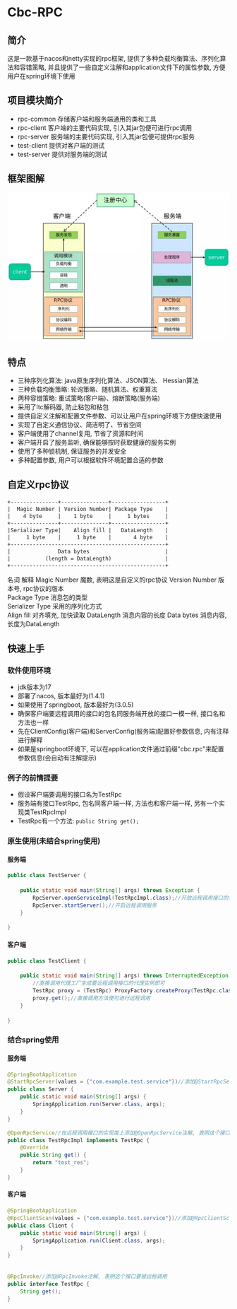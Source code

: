 # Cbc-RPC

## 简介

这是一款基于nacos和netty实现的rpc框架, 提供了多种负载均衡算法、序列化算法和容错策略, 并且提供了一些自定义注解和application文件下的属性参数, 方便用户在spring环境下使用

## 项目模块简介

- rpc-common  存储客户端和服务端通用的类和工具
- rpc-client  客户端的主要代码实现, 引入其jar包便可进行rpc调用
- rpc-server  服务端的主要代码实现, 引入其jar包便可提供rpc服务
- test-client 提供对客户端的测试
- test-server 提供对服务端的测试

## 框架图解

![架构图](./img/RPC框架思路.jpeg)

## 特点
- 三种序列化算法: java原生序列化算法、JSON算法、 Hessian算法
- 三种负载均衡策略: 轮询策略、随机算法、权重算法
- 两种容错策略: 重试策略(客户端)、熔断策略(服务端)
- 采用了ltc解码器, 防止粘包和粘包
- 提供自定义注解和配置文件参数、可以让用户在spring环境下方便快速使用
- 实现了自定义通信协议、简洁明了、节省空间
- 客户端使用了channel复用, 节省了资源和时间
- 客户端开启了服务监听, 确保能够按时获取健康的服务实例
- 使用了多种锁机制, 保证服务的并发安全
- 多种配置参数, 用户可以根据软件环境配置合适的参数

## 自定义rpc协议
```
+---------------+---------------+-----------------+
|  Magic Number | Version Number| Package Type    | 
|    4 byte     |    1 byte     |     1 bytes     | 
+---------------+---------------+-----------------+
|Serializer Type|    Align fill |   DataLength    |     
|     1 byte    |     1 byte    |       4 byte    |                     
+-------------------------------------------------+   
|               Data bytes                        |  
|           (length = DataLength)                 |  
+-------------------------------------------------+                                               
```
名词                             解释
Magic Number          魔数, 表明这是自定义的rpc协议
Version Number        版本号, rpc协议的版本  
Package Type             消息包的类型  
Serializer Type           采用的序列化方式  
Align fill                       对齐填充, 加快读取 
DataLength                消息内容的长度
Data bytes                  消息内容, 长度为DataLength  

## 快速上手

### 软件使用环境
- jdk版本为17
- 部署了nacos, 版本最好为(1.4.1)
- 如果使用了springboot, 版本最好为(3.0.5)
- 确保客户端要远程调用的接口的包名同服务端开放的接口一模一样, 接口名和方法也一样
- 先在ClientConfig(客户端)和ServerConfig(服务端)配置好参数信息, 内有注释进行解释
- 如果是springboot环境下, 可以在application文件通过前缀"cbc.rpc"来配置参数信息(会自动有注解提示)

### 例子的前情提要
- 假设客户端要调用的接口名为TestRpc
- 服务端有接口TestRpc, 包名同客户端一样, 方法也和客户端一样, 另有一个实现类TestRpcImpl
- TestRpc有一个方法: ```public String get();```

### 原生使用(未结合spring使用)

#### 服务端

```java
public class TestServer {

    public static void main(String[] args) throws Exception {
        RpcServer.openServiceImpl(TestRpcImpl.class);//开放远程调用接口的实现类
        RpcServer.startServer();//开启远程调用服务
    }
    
}
```

#### 客户端

```java
public class TestClient {

    public static void main(String[] args) throws InterruptedException {
        //直接调用代理工厂生成要远程调用接口的代理实例即可
        TestRpc proxy = (TestRpc) ProxyFactory.createProxy(TestRpc.class);
        proxy.get();//直接调用方法便可进行远程调用
    }

}
```

### 结合spring使用

#### 服务端

```java
@SpringBootApplication
@StartRpcServer(values = {"com.example.test.service"})//添加@StartRpcServer注解, 指明远程调用接口所在的包
public class Server {
    public static void main(String[] args) {
        SpringApplication.run(Server.class, args);
    }
}
```

```java
@OpenRpcService//在远程调用接口的实现类上添加@OpenRpcService注解, 表明这个接口可以被远程调用
public class TestRpcImpl implements TestRpc {
    @Override
    public String get() {
        return "test_res";
    }
}
```

#### 客户端

```java
@SpringBootApplication
@RpcClientScan(values = {"com.example.test.service"})//添加@RpcClientScan注解, 指明远程调用接口所在的包
public class Client {
    public static void main(String[] args) {
        SpringApplication.run(Client.class, args);
    }
}
```

```java

@RpcInvoke//添加@RpcInvoke注解, 表明这个接口要被远程调用
public interface TestRpc {
    String get();
}

```

